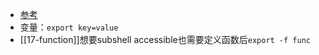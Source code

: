 - [参考](https://stackoverflow.com/questions/7411455/what-does-export-do-in-shell-programming)
- 变量：`export key=value`
- [[17-function]]想要subshell accessible也需要定义函数后`export -f func`